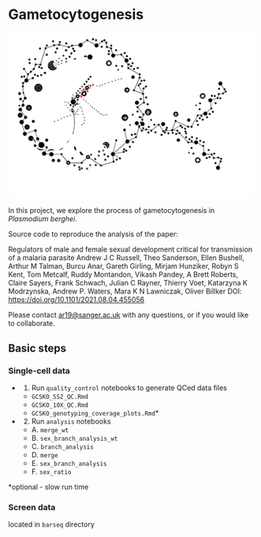 # Gametocytogenesis

<img src="https://github.com/andyrussell/Gametocytogenesis/blob/master/GCSKO_logo.jpg?raw=true" width="500">

In this project, we explore the process of gametocytogenesis in *Plasmodium berghei*.

Source code to reproduce the analysis of the paper:

Regulators of male and female sexual development critical for transmission of a malaria parasite
Andrew J C Russell, Theo Sanderson, Ellen Bushell, Arthur M Talman, Burcu Anar, Gareth Girling, Mirjam Hunziker, Robyn S Kent, Tom Metcalf, Ruddy Montandon, Vikash Pandey, A Brett Roberts, Claire Sayers, Frank Schwach, Julian C Rayner, Thierry Voet, Katarzyna K Modrzynska, Andrew P. Waters, Mara K N Lawniczak, Oliver Billker
DOI: https://doi.org/10.1101/2021.08.04.455056 

Please contact ar19@sanger.ac.uk with any questions, or if you would like to collaborate.


## Basic steps

### Single-cell data
- 1. Run `quality_control` notebooks to generate QCed data files
    - `GCSKO_SS2_QC.Rmd`
    - `GCSKO_10X_QC.Rmd`
    - `GCSKO_genotyping_coverage_plots.Rmd`*
- 2. Run `analysis` notebooks
    - A. `merge_wt`
    - B. `sex_branch_analysis_wt`
    - C. `branch_analysis`
    - D. `merge`
    - E. `sex_branch_analysis`
    - F. `sex_ratio`

*optional - slow run time

### Screen data

located in `barseq` directory


